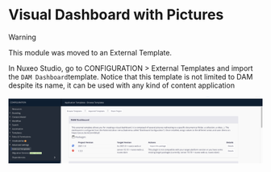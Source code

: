 # Visual Dashboard with Pictures

> [!WARNING]
> This module was moved to an External Template.
> 
> In Nuxeo Studio, go to CONFIGURATION > External Templates and import the `DAM Dashboard`template. Notice that this template is not limited to DAM despite its name, it can be used with any kind of content application

![External Templates screenshot](dashboard-template.png)
